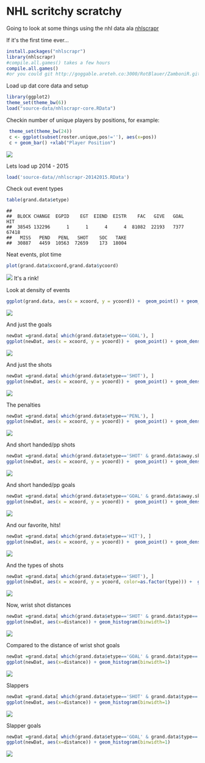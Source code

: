 # NHL scritchy scratchy
Going to look at some things using the nhl data ala <a href="https://cran.r-project.org/web/packages/nhlscrapr/index.html">nhlscrapr</a> 

If it's the first time ever...

```r
install.packages("nhlscrapr")
library(nhlscrapr)
#compile.all.games() takes a few hours 
compile.all.games()
#or you could git http://goggable.areteh.co:3000/RotBlauer/ZamboniR.git
```
Load up dat core data and setup

```r
library(ggplot2)
theme_set(theme_bw(6))
load("source-data/nhlscrapr-core.RData")
```

Checkin number of unique players by positions, for example:


```r
 theme_set(theme_bw(24))
 c <- ggplot(subset(roster.unique,pos!=''), aes(x=pos))
 c + geom_bar() +xlab("Player Position")
```

![](README_files/figure-html/numPos-1.png)<!-- -->


Lets load up 2014 - 2015

```r
load('source-data//nhlscrapr-20142015.RData')
```
Check out event types

```r
table(grand.data$etype)
```

```
## 
##  BLOCK CHANGE  EGPID    EGT  EIEND  EISTR    FAC   GIVE   GOAL    HIT 
##  38545 132296      1      1      4      4  81082  22193   7377  67418 
##   MISS   PEND   PENL   SHOT    SOC   TAKE 
##  30887   4459  10563  72659    173  18004
```

Neat events, plot time

```r
plot(grand.data$xcoord,grand.data$ycoord)
```

![](README_files/figure-html/p1-1.png)<!-- -->
It's a rink!

Look at density of events

```r
ggplot(grand.data, aes(x = xcoord, y = ycoord)) +  geom_point() + geom_density2d()
```

![](README_files/figure-html/events-1.png)<!-- -->

And just the goals

```r
newDat =grand.data[ which(grand.data$etype=='GOAL'), ]
ggplot(newDat, aes(x = xcoord, y = ycoord)) +  geom_point() + geom_density2d()
```

![](README_files/figure-html/goals-1.png)<!-- -->

And just the shots

```r
newDat =grand.data[ which(grand.data$etype=='SHOT'), ]
ggplot(newDat, aes(x = xcoord, y = ycoord)) +  geom_point() + geom_density2d()
```

![](README_files/figure-html/shots-1.png)<!-- -->

The penalties

```r
newDat =grand.data[ which(grand.data$etype=='PENL'), ]
ggplot(newDat, aes(x = xcoord, y = ycoord)) +  geom_point() + geom_density2d()
```

![](README_files/figure-html/pen-1.png)<!-- -->

And short handed/pp shots

```r
newDat =grand.data[ which(grand.data$etype=='SHOT' & grand.data$away.skaters != grand.data$home.skaters), ]
ggplot(newDat, aes(x = xcoord, y = ycoord)) +  geom_point() + geom_density2d()
```

![](README_files/figure-html/sshots-1.png)<!-- -->

And short handed/pp goals

```r
newDat =grand.data[ which(grand.data$etype=='GOAL' & grand.data$away.skaters != grand.data$home.skaters), ]
ggplot(newDat, aes(x = xcoord, y = ycoord)) +  geom_point() + geom_density2d()
```

![](README_files/figure-html/sgoal-1.png)<!-- -->

And our favorite, hits!

```r
newDat =grand.data[ which(grand.data$etype=='HIT'), ]
ggplot(newDat, aes(x = xcoord, y = ycoord)) +  geom_point() + geom_density2d()
```

![](README_files/figure-html/hits-1.png)<!-- -->

And the types of shots

```r
newDat =grand.data[ which(grand.data$etype=='SHOT'), ]
ggplot(newDat, aes(x = xcoord, y = ycoord, color=as.factor(type))) +  geom_point() +theme(legend.position="bottom",legend.title=element_blank()) 
```

![](README_files/figure-html/shotst-1.png)<!-- -->


Now, wrist shot distances

```r
newDat =grand.data[ which(grand.data$etype=='SHOT' & grand.data$type=='Wrist'), ]
ggplot(newDat, aes(x=distance)) + geom_histogram(binwidth=1)
```

![](README_files/figure-html/shotdist-1.png)<!-- -->

Compared to the distance of wrist shot goals

```r
newDat =grand.data[ which(grand.data$etype=='GOAL' & grand.data$type=='Wrist'), ]
ggplot(newDat, aes(x=distance)) + geom_histogram(binwidth=1)
```

![](README_files/figure-html/goalDist-1.png)<!-- -->

Slappers

```r
newDat =grand.data[ which(grand.data$etype=='SHOT' & grand.data$type=='Slap'), ]
ggplot(newDat, aes(x=distance)) + geom_histogram(binwidth=1)
```

![](README_files/figure-html/shotSlap-1.png)<!-- -->

Slapper goals

```r
newDat =grand.data[ which(grand.data$etype=='GOAL' & grand.data$type=='Slap'), ]
ggplot(newDat, aes(x=distance)) + geom_histogram(binwidth=1)
```

![](README_files/figure-html/goalSlap-1.png)<!-- -->


